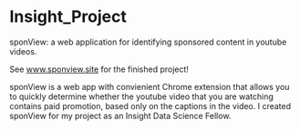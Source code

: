 # Insight_Project
sponView: a web application for identifying sponsored content in youtube videos.


See www.sponview.site for the finished project!

sponView is a web app with convienient Chrome extension that allows you to quickly determine whether the youtube video that you are watching contains paid promotion, based only on the captions in the video. I created sponView for my project as an Insight Data Science Fellow.
